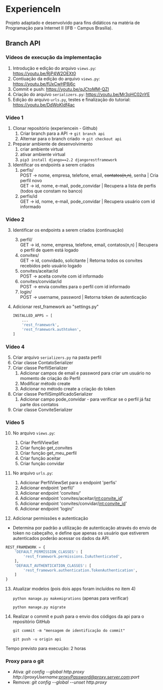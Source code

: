 # ExperienceIn
Projeto adaptado e desenvolvido para fins didáticos na matéria de Programação para Internet II (IFB - Campus Brasília).

## Branch API

### Vídeos de execução da implementação

1. Introdução e edição do arquivo `views.py`: https://youtu.be/RjP4W2OEXt0
2. Contiuação da edição do arquivo `views.py`: https://youtu.be/fUxCwHP8j6c
3. Commit e push: https://youtu.be/qJCtoMM-QZI
4. Criação do arquivo `serializers.py`: https://youtu.be/Mr3oHC02nYE
5. Edição do arquivo `urls.py`, testes e finalização do tutorial: https://youtu.be/DdWoKIdf4ac

### Vídeo 1

1. Clonar repositório (experiencein - Github)
    1. Criar branch para a API  →  `git branch api`
    2. Alternar para o branch criado →  `git checkout api`
2. Preparar ambiente de desenvolvimento
    1. criar ambiente virtual
    2. ativar ambiente virtual
    3. `pip3 install django==2.2 djangorestframework`
3. Identificar os endpoints a serem criados
    1. perfis/  
    POST → nome, empresa, telefone, email, ~~contatos(n,n)~~, senha | Cria perfil novo  
    GET → id, nome, e-mail, pode_convidar  | Recupera a lista de perfis (todos que constam no banco)
    2. perfis/id  
    GET → id, nome, e-mail, pode_convidar | Recupera usuário com id informado

### Vídeo 2

3. Identificar os endpoints a serem criados (continuação)

    3. perfil/  
    GET → id, nome, empresa, telefone, email, contatos(n,n) | Recupera o perfil de quem está logado
    4. convites/  
    GET → id, convidado, solicitante | Retorna todos os convites recebidos pelo usuário logado
    5. convites/aceitar/id  
    POST → aceita convite com id informado
    6. convites/convidar/id  
    POST → envia convites para o perfil com id informado
    7. login/  
    POST → username, password | Retorna token de autenticação

4. Adicionar rest_framework ao "settings.py"

    ```python
    INSTALLED_APPS = [
        ...
        'rest_framework',
        'rest_framework.authtoken',
    ]
    ```

### Vídeo 4

5. Criar arquivo `serializers.py`  na pasta perfil
6. Criar classe ContatoSerializer
7. Criar classe PerfilSerializer
    1. Adicionar campos de email e password para criar um usuário no momento de criação do Perfil
    2. Modificar método create
    3. Adicionar no método create a criação do token
8. Criar classe PerfilSimplificadoSerializer
    1. Adicionar campo pode_convidar - para verificar se o perfil já faz parte dos contatos
9. Criar classe ConviteSerializer

### Vídeo 5

10. No arquivo `views.py`:
    1. Criar PerfilViewSet
    2. Criar função get_convites
    3. Criar função get_meu_perfil
    4. Criar função aceitar
    5. Criar função convidar    
11. No arquivo `urls.py`:
    1. Adicionar PerfilViewSet para o endpoint 'perfis'
    2. Adicionar endpoint 'perfil/'
    3. Adicionar endpoint 'convites/'
    4. Adicionar endpoint 'convites/aceitar/<int:convite_id>'
    5. Adicionar endpoint 'convites/convidar/<int:convite_id>'
    6. Adicionar endpoint 'login/'

12. Adicionar permissões e autenticação
- Determina por padrão a utilização de autenticação através do envio de token no cabeçalho, e define que apenas os usuário que estiverem autenticados poderão acessar os dados da API.

```python
REST_FRAMEWORK = {
    'DEFAULT_PERMISSION_CLASSES': [
        'rest_framework.permissions.IsAuthenticated',
    ],
    'DEFAULT_AUTHENTICATION_CLASSES': [
        'rest_framework.authentication.TokenAuthentication',
    ]
}
```

13. Atualizar modelos (pois dois apps foram incluídos no item 4)

    `python manage.py makemigrations` (apenas para verificar)

    `python manage.py migrate`

14. Realizar o commit e push para o envio dos códigos da api para o repositório GitHub

    `git commit -m "mensagem de identificação do commit"`

    `git push -u origin api`

Tempo previsto para execução: 2 horas

### Proxy para o git
- Ativa: _git config --global http.proxy http://proxyUsername:proxyPassword@proxy.server.com:port_
- Remove: _git config --global --unset http.proxy_
